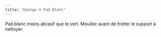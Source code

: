 ```yaml
---
title: "Eponge à Pad Blanc"
---
```


Pad blanc moins abrasif que le vert. Mouiller avant de frotter le support à nettoyer.